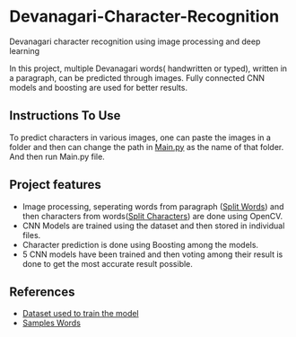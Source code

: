 # Devanagari-Character-Recognition
Devanagari character recognition using image processing and deep learning

In this project, multiple Devanagari words( handwritten or typed), written in a paragraph, can be predicted through images. Fully connected CNN models and boosting are used for better results. 

## Instructions To Use
To predict characters in various images, one can paste the images in a folder and then can change the path in [Main.py](https://github.com/milind-prajapat/Devanagari-Character-Recognition/blob/main/Main.py) as the name of that folder.
And then run Main.py file.

## Project features
* Image processing, seperating words from paragraph ([Split Words](https://github.com/milind-prajapat/Devanagari-Character-Recognition/blob/main/Split_Words.py)) and then characters from words([Split Characters](https://github.com/milind-prajapat/Devanagari-Character-Recognition/blob/main/Split_Characters.py)) are done using OpenCV. 
* CNN Models are trained using the dataset and then stored in individual files.
* Character prediction is done using Boosting among the models. 
* 5 CNN models have been trained and then voting among their result is done to get the most accurate result possible.

## References
* [Dataset used to train the model](https://drive.google.com/file/d/1ne6XP-Js_JK3PnatCQSJW_hCWQ4JLWkB/view)
* [Samples Words](https://github.com/milind-prajapat/Devanagari-Character-Recognition/tree/main/Words)
 

